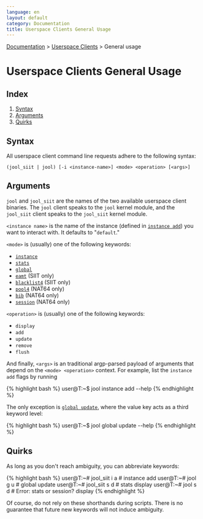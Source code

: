 ```yaml
---
language: en
layout: default
category: Documentation
title: Userspace Clients General Usage
---
```


[Documentation](documentation.html) > [Userspace Clients](documentation.html#userspace-clients) > General usage

# Userspace Clients General Usage

## Index

1. [Syntax](#syntax)
2. [Arguments](#arguments)
3. [Quirks](#quirks)

## Syntax

All userspace client command line requests adhere to the following syntax:

	(jool_siit | jool) [-i <instance-name>] <mode> <operation> [<args>]

## Arguments

`jool` and `jool_siit` are the names of the two available userspace client binaries. The `jool` client speaks to the `jool` kernel module, and the `jool_siit` client speaks to the `jool_siit` kernel module.

`<instance name>` is the name of the instance (defined in [`instance add`](usr-flags-instance.html)) you want to interact with. It defaults to "`default`."

`<mode>` is (usually) one of the following keywords:

- [`instance`](usr-flags-instance.html)
- [`stats`](usr-flags-stats.html)
- [`global`](usr-flags-global.html)
- [`eamt`](usr-flags-eamt.html) (SIIT only)
- [`blacklist4`](usr-flags-blacklist4.html) (SIIT only)
- [`pool4`](usr-flags-pool4.html) (NAT64 only)
- [`bib`](usr-flags-bib.html) (NAT64 only)
- [`session`](usr-flags-session.html) (NAT64 only)

`<operation>` is (usually) one of the following keywords:

- `display`
- `add`
- `update`
- `remove`
- `flush`

And finally, `<args>` is an traditional argp-parsed payload of arguments that depend on the `<mode> <operation>` context. For example, list the `instance add` flags by running

{% highlight bash %}
user@T:~$ jool instance add --help
{% endhighlight %}

The only exception is [`global update`](usr-flags-global.html), where the value key acts as a third keyword level:

{% highlight bash %}
user@T:~$ jool global update <key> --help
{% endhighlight %}

## Quirks

As long as you don't reach ambiguity, you can abbreviate keywords:

{% highlight bash %}
user@T:~# jool_siit i a    # instance add
user@T:~# jool      g u    # global update
user@T:~# jool_siit s d    # stats display
user@T:~# jool      s d    # Error: stats or session? display
{% endhighlight %}

Of course, do not rely on these shorthands during scripts. There is no guarantee that future new keywords will not induce ambiguity.
